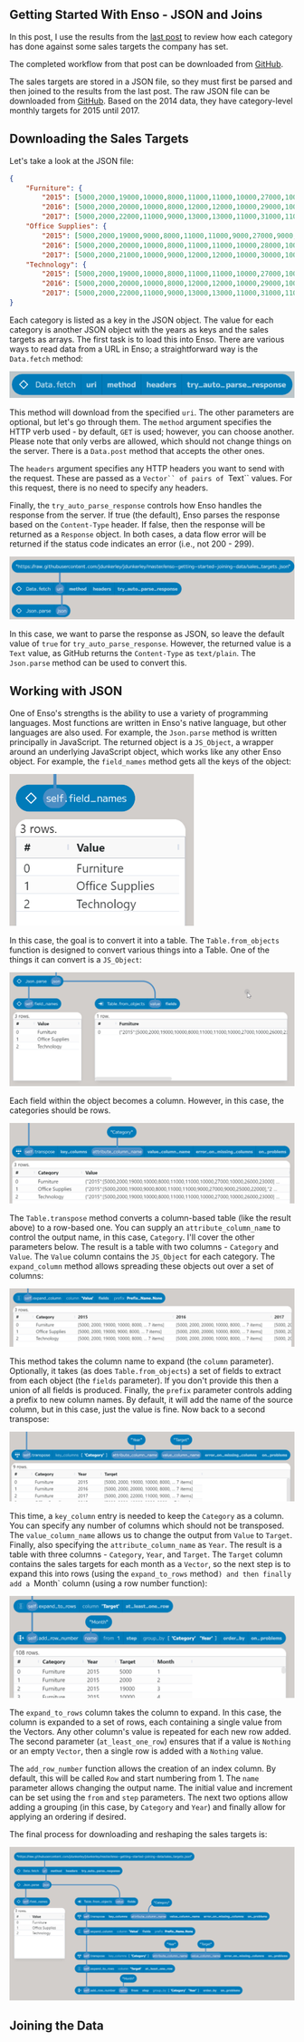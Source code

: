 ## Getting Started With Enso - JSON and Joins

In this post, I use the results from the [last post](https://jdunkerley.co.uk/2023/11/10/getting-started-with-enso-parsing-selecting-and-aggregating/) to review how each category has done against some sales targets the company has set.

The completed workflow from that post can be downloaded from [GitHub](https://github.com/jdunkerley/jdunkerley/raw/master/enso-getting-started-parsing-selecting/Enso_Getting_Started_2.enso-project).

The sales targets are stored in a JSON file, so they must first be parsed and then joined to the results from the last post. The raw JSON file can be downloaded from [GitHub](https://raw.githubusercontent.com/jdunkerley/jdunkerley/master/enso-getting-started-joining-data/sales_targets.json). Based on the 2014 data, they have category-level monthly targets for 2015 until 2017.


## Downloading the Sales Targets

Let's take a look at the JSON file:

```json
{
    "Furniture": { 
        "2015": [5000,2000,19000,10000,8000,11000,11000,10000,27000,10000,26000,23000],
        "2016": [5000,2000,20000,10000,8000,12000,12000,10000,29000,10000,27000,24000],
        "2017": [5000,2000,22000,11000,9000,13000,13000,11000,31000,11000,29000,25000]},
    "Office Supplies": { 
        "2015": [5000,2000,19000,9000,8000,11000,11000,9000,27000,9000,25000,22000],
        "2016": [5000,2000,20000,10000,8000,11000,11000,10000,28000,10000,26000,23000],
        "2017": [5000,2000,21000,10000,9000,12000,12000,10000,30000,10000,28000,24000]},
    "Technology": {
        "2015": [5000,2000,19000,10000,8000,11000,11000,10000,27000,10000,26000,23000],
        "2016": [5000,2000,20000,10000,8000,12000,12000,10000,29000,10000,27000,24000],
        "2017": [5000,2000,22000,11000,9000,13000,13000,11000,31000,11000,29000,25000]}
}
```

Each category is listed as a key in the JSON object. The value for each category is another JSON object with the years as keys and the sales targets as arrays. The first task is to load this into Enso. There are various ways to read data from a URL in Enso; a straightforward way is the `Data.fetch` method:

![Data.fetch](data_fetch.png)

This method will download from the specified `uri`. The other parameters are optional, but let's go through them. The `method` argument specifies the HTTP verb used - by default, `GET` is used; however, you can choose another. Please note that only verbs are allowed, which should not change things on the server. There is a `Data.post` method that accepts the other ones.

The `headers` argument specifies any HTTP headers you want to send with the request. These are passed as a `Vector`` of pairs of `Text`` values. For this request, there is no need to specify any headers.

Finally, the `try_auto_parse_response` controls how Enso handles the response from the server. If true (the default), Enso parses the response based on the `Content-Type` header. If false, then the response will be returned as a `Response` object. In both cases, a data flow error will be returned if the status code indicates an error (i.e., not 200 - 299).

![GitHub fetch](fetch_from_github.png)

In this case, we want to parse the response as JSON, so leave the default value of `true` for `try_auto_parse_response`. However, the returned value is a `Text` value, as GitHub returns the `Content-Type` as `text/plain`. The `Json.parse` method can be used to convert this.

## Working with JSON

One of Enso's strengths is the ability to use a variety of programming languages. Most functions are written in Enso's native language, but other languages are also used. For example, the `Json.parse` method is written principally in JavaScript. The returned object is a `JS_Object`, a wrapper around an underlying JavaScript object, which works like any other Enso object. For example, the `field_names` method gets all the keys of the object:

![JS_Object field_names](js_object_fields.png)

In this case, the goal is to convert it into a table. The `Table.from_objects` function is designed to convert various things into a Table. One of the things it can convert is a `JS_Object`:

![Table.from_objects](table_from_objects.png)

Each field within the object becomes a column. However, in this case, the categories should be rows.

![Transpose Table](first_transpose.png)

The `Table.transpose` method converts a column-based table (like the result above) to a row-based one. You can supply an `attribute_column_name` to control the output name, in this case, `Category`. I'll cover the other parameters below. The result is a table with two columns - `Category` and `Value`. The `Value` column contains the `JS_Object` for each category. The `expand_column` method allows spreading these objects out over a set of columns:

![Expand Column](expand_column.png)

This method takes the column name to expand (the `column` parameter). Optionally, it takes (as does `Table.from_objects`) a set of fields to extract from each object (the `fields` parameter). If you don't provide this then a union of all fields is produced. Finally, the `prefix` parameter controls adding a prefix to new column names. By default, it will add the name of the source column, but in this case, just the value is fine. Now back to a second transpose:

![Second Transpose](second_transpose.png)

This time, a `key_column` entry is needed to keep the `Category` as a column. You can specify any number of columns which should not be transposed. The `value_column_name` allows us to change the output from `Value` to `Target`. Finally, also specifying the `attribute_column_name` as `Year`. The result is a table with three columns - `Category`, `Year`, and `Target`. The `Target` column contains the sales targets for each month as a `Vector`, so the next step is to expand this into rows (using the `expand_to_rows` method`) and then finally add a `Month` column (using a row number function):

![Expand to Rows](expand_to_rows.png)

The `expand_to_rows` column takes the column to expand. In this case, the column is expanded to a set of rows, each containing a single value from the Vectors. Any other column's value is repeated for each new row added. The second parameter (`at_least_one_row`) ensures that if a value is `Nothing` or an empty `Vector`, then a single row is added with a `Nothing` value.

The `add_row_number` function allows the creation of an index column. By default, this will be called `Row` and start numbering from 1. The `name` parameter allows changing the output name. The initial value and increment can be set using the `from` and `step` parameters. The next two options allow adding a grouping (in this case, by `Category` and `Year`) and finally allow for applying an ordering if desired.

The final process for downloading and reshaping the sales targets is:

![Download and Reshape](json_restructure.png)

## Joining the Data

